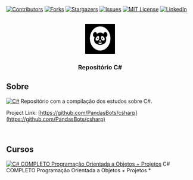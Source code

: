 <!-- Improved compatibility of back to top link: See: https://github.com/othneildrew/Best-README-Template/pull/73 -->
<a name="readme-top"></a>
<!--
*** Thanks for checking out the Best-README-Template. If you have a suggestion
*** that would make this better, please fork the repo and create a pull request
*** or simply open an issue with the tag "enhancement".
*** Don't forget to give the project a star!
*** Thanks again! Now go create something AMAZING! :D
-->



<!-- PROJECT SHIELDS -->
<!--
*** I'm using markdown "reference style" links for readability.
*** Reference links are enclosed in brackets [ ] instead of parentheses ( ).
*** See the bottom of this document for the declaration of the reference variables
*** for contributors-url, forks-url, etc. This is an optional, concise syntax you may use.
*** https://www.markdownguide.org/basic-syntax/#reference-style-links
-->
[![Contributors][contributors-shield]][contributors-url]
[![Forks][forks-shield]][forks-url]
[![Stargazers][stars-shield]][stars-url]
[![Issues][issues-shield]][issues-url]
[![MIT License][license-shield]][license-url]
[![LinkedIn][linkedin-shield]][linkedin-url]

<!-- PROJECT LOGO -->
<br />
<div align="center">
  <a href="https://github.com/PandasBots/csharp">
    <img src="images/logo.png" alt="Logo" width="80" height="80">
  </a>
<h3 align="center">Repositório C#</h3>
</div>

<!-- USAGE EXAMPLES -->
## Sobre

[![C#][C#-shield]][C#-url] Repositório com a compilação dos estudos sobre C#.

Project Link: [https://github.com/PandasBots/csharp](https://github.com/PandasBots/csharp)

</br>

## Cursos

[![C# COMPLETO Programação Orientada a Objetos + Projetos][Curso1-shield]][Curso1-url] C# COMPLETO Programação Orientada a Objetos + Projetos
* 


<!-- MARKDOWN LINKS & IMAGES -->
<!-- https://www.markdownguide.org/basic-syntax/#reference-style-links -->
[contributors-shield]: https://img.shields.io/github/contributors/PandasBots/csharp.svg?style=for-the-badge
[contributors-url]: https://github.com/PandasBots/csharp/graphs/contributors
[forks-shield]: https://img.shields.io/github/forks/PandasBots/csharp.svg?style=for-the-badge
[forks-url]: https://github.com/PandasBots/csharp/network/members
[stars-shield]: https://img.shields.io/github/stars/PandasBots/csharp.svg?style=for-the-badge
[stars-url]: https://github.com/PandasBots/csharp/stargazers
[issues-shield]: https://img.shields.io/github/issues/PandasBots/csharp.svg?style=for-the-badge
[issues-url]: https://github.com/PandasBots/csharp/issues
[license-shield]: https://img.shields.io/github/license/PandasBots/csharp.svg?style=for-the-badge
[license-url]: https://github.com/PandasBots/csharp/blob/master/LICENSE.txt
[linkedin-shield]: https://img.shields.io/badge/-LinkedIn-black.svg?style=for-the-badge&logo=linkedin&colorB=555
[linkedin-url]: https://linkedin.com/in/rafaelknunes
[product-screenshot]: images/screenshot.png
[C#-shield]: https://img.shields.io/badge/c%23-%23239120.svg?style=for-the-badge&logo=c-sharp&logoColor=white
[C#-url]: https://dotnet.microsoft.com/en-us/learn/csharp
[Curso1-shield]: https://img.shields.io/badge/Udemy-EC5252?style=for-the-badge&logo=Udemy&logoColor=white
[Curso1-url]: https://www.udemy.com/share/101WB03@p6jfSdfUIn4CsDm5VJJD-ULtiWGZ4rZIk-3rfa-lFZkaetNk6TOj7RDBzwqrYP0Q/
